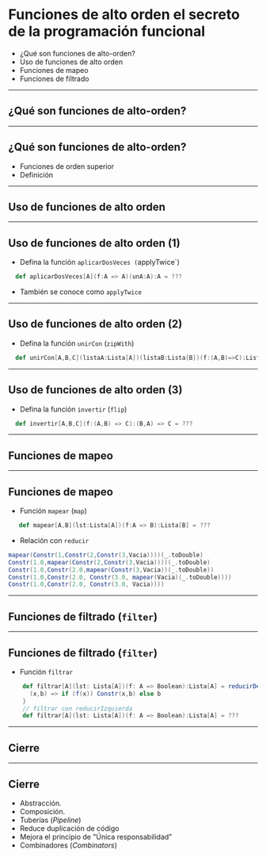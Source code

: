 # Funciones de alto orden el secreto de la programación funcional



* ¿Qué son funciones de alto-orden?
* Uso de funciones de alto orden
* Funciones de mapeo
* Funciones de filtrado


---

## ¿Qué son funciones de alto-orden?


---

## ¿Qué son funciones de alto-orden?



* Funciones de orden superior
* Definición


---

## Uso de funciones de alto orden


---

## Uso de funciones de alto orden (1)

* Defina la función `aplicarDosVeces (`applyTwice`)

```.scala
  def aplicarDosVeces[A](f:A => A)(unA:A):A = ???
```
* También se conoce como `applyTwice`


---

## Uso de funciones de alto orden (2)

* Defina la función `unirCon` (`zipWith`)

```.scala
  def unirCon[A,B,C](listaA:Lista[A])(listaB:Lista[B])(f:(A,B)=>C):Lista[C] = ???
```
---

## Uso de funciones de alto orden (3)

* Defina la función `invertir` (`flip`)

```.scala
  def invertir[A,B,C](f:(A,B) => C):(B,A) => C = ???
```

---

## Funciones de mapeo

---


## Funciones de mapeo

* Función `mapear` (`map`)
```.scala
   def mapear[A,B](lst:Lista[A])(f:A => B):Lista[B] = ???
```

* Relación con `reducir`
```.scala
mapear(Constr(1,Constr(2,Constr(3,Vacia))))(_.toDouble)
Constr(1.0,mapear(Constr(2,Constr(3,Vacia))))(_.toDouble)
Constr(1.0,Constr(2.0,mapear(Constr(3,Vacia))(_.toDouble))
Constr(1.0,Constr(2.0, Constr(3.0, mapear(Vacia)(_.toDouble))))
Constr(1.0,Constr(2.0, Constr(3.0, Vacia))))
```

----

## Funciones de filtrado (`filter`)

----

## Funciones de filtrado (`filter`)

* Función `filtrar`
```.scala
    def filtrar[A](lst: Lista[A])(f: A => Boolean):Lista[A] = reducirDerecha(lst)(Vacia:Lista[A]) {
      (x,b) => if (f(x)) Constr(x,b) else b
    }
    // filtrar con reducirIzquierda
    def filtrar[A](lst: Lista[A])(f: A => Boolean):Lista[A] = ???	
```

---

## Cierre

---

## Cierre



* Abstracción.
* Composición.
* Tuberías (*Pipeline*)
* Reduce duplicación de código
* Mejora el principio de "Única responsabilidad"
* Combinadores (*Combinators*)
